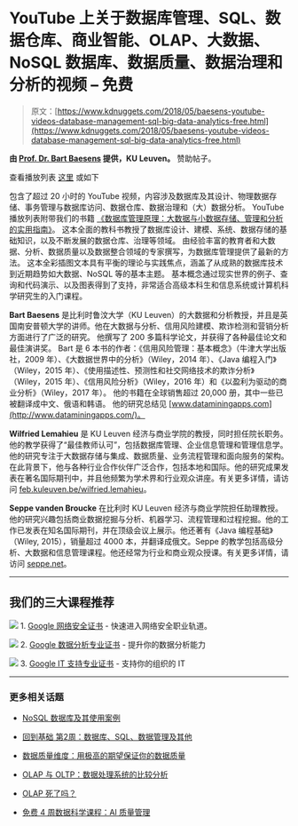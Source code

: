 # YouTube 上关于数据库管理、SQL、数据仓库、商业智能、OLAP、大数据、NoSQL 数据库、数据质量、数据治理和分析的视频 – 免费

> 原文：[https://www.kdnuggets.com/2018/05/baesens-youtube-videos-database-management-sql-big-data-analytics-free.html](https://www.kdnuggets.com/2018/05/baesens-youtube-videos-database-management-sql-big-data-analytics-free.html)

**由 [Prof. Dr. Bart Baesens](https://feb.kuleuven.be/bart.baesens) 提供，KU Leuven。** 赞助帖子。

查看播放列表 [这里](https://www.youtube.com/watch?v=o36Z_OqC2ac&list=PLdQddgMBv5zHcEN9RrhADq3CBColhY2hl) 或如下

包含了超过 20 小时的 YouTube 视频，内容涉及数据库及其设计、物理数据存储、事务管理与数据库访问、数据仓库、数据治理和（大）数据分析。 YouTube 播放列表附带我们的书籍 [《数据库管理原理：大数据与小数据存储、管理和分析的实用指南》](http://www.pdbmbook.com/)。 这本全面的教科书教授了数据库设计、建模、系统、数据存储的基础知识，以及不断发展的数据仓库、治理等领域。 由经验丰富的教育者和大数据、分析、数据质量以及数据整合领域的专家撰写，为数据库管理提供了最新的方法。 这本全彩插图文本具有平衡的理论与实践焦点，涵盖了从成熟的数据库技术到近期趋势如大数据、NoSQL 等的基本主题。 基本概念通过现实世界的例子、查询和代码演示、以及图表得到了支持，非常适合高级本科生和信息系统或计算机科学研究生的入门课程。

**Bart Baesens** 是比利时鲁汶大学（KU Leuven）的大数据和分析教授，并且是英国南安普顿大学的讲师。他在大数据与分析、信用风险建模、欺诈检测和营销分析方面进行了广泛的研究。 他撰写了 200 多篇科学论文，并获得了各种最佳论文和最佳演讲奖。 Bart 是 6 本书的作者：《信用风险管理：基本概念》（牛津大学出版社，2009 年）、《大数据世界中的分析》（Wiley，2014 年）、《Java 编程入门》（Wiley，2015 年）、《使用描述性、预测性和社交网络技术的欺诈分析》（Wiley，2015 年）、《信用风险分析》（Wiley，2016 年）和《以盈利为驱动的商业分析》（Wiley，2017 年）。 他的书籍在全球销售超过 20,000 册，其中一些已被翻译成中文、俄语和韩语。 他的研究总结见 [www.dataminingapps.com](http://www.dataminingapps.com/)。

**Wilfried Lemahieu** 是 KU Leuven 经济与商业学院的教授，同时担任院长职务。他的教学获得了“最佳教师认可”，包括数据库管理、企业信息管理和管理信息学。他的研究专注于大数据存储与集成、数据质量、业务流程管理和面向服务的架构。在此背景下，他与各种行业合作伙伴广泛合作，包括本地和国际。他的研究成果发表在著名国际期刊中，并且他频繁为学术界和行业观众讲座。有关更多详情，请访问 [feb.kuleuven.be/wilfried.lemahieu](http://feb.kuleuven.be/wilfried.lemahieu)。

**Seppe vanden Broucke** 在比利时 KU Leuven 经济与商业学院担任助理教授。他的研究兴趣包括商业数据挖掘与分析、机器学习、流程管理和过程挖掘。他的工作已发表在知名国际期刊，并在顶级会议上展示。他还著有《Java 编程基础》（Wiley, 2015），销量超过 4000 本，并翻译成俄文。Seppe 的教学包括高级分析、大数据和信息管理课程。他还经常为行业和商业观众授课。有关更多详情，请访问 [seppe.net](http://www.seppe.net/)。

* * *

## 我们的三大课程推荐

![](../Images/0244c01ba9267c002ef39d4907e0b8fb.png) 1\. [Google 网络安全证书](https://www.kdnuggets.com/google-cybersecurity) - 快速进入网络安全职业轨道。

![](../Images/e225c49c3c91745821c8c0368bf04711.png) 2\. [Google 数据分析专业证书](https://www.kdnuggets.com/google-data-analytics) - 提升你的数据分析能力

![](../Images/0244c01ba9267c002ef39d4907e0b8fb.png) 3\. [Google IT 支持专业证书](https://www.kdnuggets.com/google-itsupport) - 支持你的组织的 IT

* * *

### 更多相关话题

+   [NoSQL 数据库及其使用案例](https://www.kdnuggets.com/2023/03/nosql-databases-cases.html)

+   [回到基础 第2周：数据库、SQL、数据管理及其他](https://www.kdnuggets.com/back-to-basics-week-2-database-sql-data-management-and-statistical-concepts)

+   [数据质量维度：用极高的期望保证你的数据质量](https://www.kdnuggets.com/2023/03/data-quality-dimensions-assuring-data-quality-great-expectations.html)

+   [OLAP 与 OLTP：数据处理系统的比较分析](https://www.kdnuggets.com/2023/08/olap-oltp-comparative-analysis-data-processing-systems.html)

+   [OLAP 死了吗？](https://www.kdnuggets.com/2022/10/olap-dead.html)

+   [免费 4 周数据科学课程：AI 质量管理](https://www.kdnuggets.com/2022/02/truera-free-4-week-data-science-course-ai-quality-management.html)
